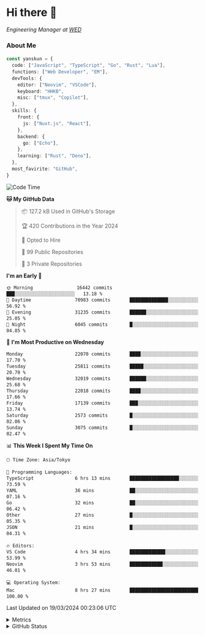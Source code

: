 # Hi there&nbsp;:wave:

<!-- ![Alt text](https://spotify-recently-played-readme.vercel.app/api?user=31kynbuubkiu3r4qh4hjuaglhfay) -->

_Engineering Manager at [WED](https://github.com/wedinc)_

### About Me

```ts
const yanskun = {
  code: ["JavaScript", "TypeScript", "Go", "Rust", "Lua"],
  functions: ["Web Developer", "EM"],
  devTools: {
    editor: ["Neovim", "VSCode"],
    keyboard: "HHKB",
    misc: ["tmux", "Copilot"],
  },
  skills: {
    front: {
      js: ["Nuxt.js", "React"],
    },
    backend: {
      go: ["Echo"],
    },
    learning: ["Rust", "Deno"],
  },
  most_favirite: "GitHub",
}
```

<!--START_SECTION:waka-->
![Code Time](http://img.shields.io/badge/Code%20Time-745%20hrs%2024%20mins-blue)

**🐱 My GitHub Data** 

> 📦 127.2 kB Used in GitHub's Storage 
 > 
> 🏆 420 Contributions in the Year 2024
 > 
> 💼 Opted to Hire
 > 
> 📜 99 Public Repositories 
 > 
> 🔑 3 Private Repositories 
 > 
**I'm an Early 🐤** 

```text
🌞 Morning                16442 commits       ███░░░░░░░░░░░░░░░░░░░░░░   13.18 % 
🌆 Daytime                70983 commits       ██████████████░░░░░░░░░░░   56.92 % 
🌃 Evening                31235 commits       ██████░░░░░░░░░░░░░░░░░░░   25.05 % 
🌙 Night                  6045 commits        █░░░░░░░░░░░░░░░░░░░░░░░░   04.85 % 
```
📅 **I'm Most Productive on Wednesday** 

```text
Monday                   22070 commits       ████░░░░░░░░░░░░░░░░░░░░░   17.70 % 
Tuesday                  25811 commits       █████░░░░░░░░░░░░░░░░░░░░   20.70 % 
Wednesday                32019 commits       ██████░░░░░░░░░░░░░░░░░░░   25.68 % 
Thursday                 22018 commits       ████░░░░░░░░░░░░░░░░░░░░░   17.66 % 
Friday                   17139 commits       ███░░░░░░░░░░░░░░░░░░░░░░   13.74 % 
Saturday                 2573 commits        █░░░░░░░░░░░░░░░░░░░░░░░░   02.06 % 
Sunday                   3075 commits        █░░░░░░░░░░░░░░░░░░░░░░░░   02.47 % 
```


📊 **This Week I Spent My Time On** 

```text
🕑︎ Time Zone: Asia/Tokyo

💬 Programming Languages: 
TypeScript               6 hrs 13 mins       ██████████████████░░░░░░░   73.59 % 
YAML                     36 mins             ██░░░░░░░░░░░░░░░░░░░░░░░   07.16 % 
Go                       32 mins             ██░░░░░░░░░░░░░░░░░░░░░░░   06.42 % 
Other                    27 mins             █░░░░░░░░░░░░░░░░░░░░░░░░   05.35 % 
JSON                     21 mins             █░░░░░░░░░░░░░░░░░░░░░░░░   04.31 % 

🔥 Editors: 
VS Code                  4 hrs 34 mins       █████████████░░░░░░░░░░░░   53.99 % 
Neovim                   3 hrs 53 mins       ████████████░░░░░░░░░░░░░   46.01 % 

💻 Operating System: 
Mac                      8 hrs 27 mins       █████████████████████████   100.00 % 
```


 Last Updated on 19/03/2024 00:23:06 UTC
<!--END_SECTION:waka-->

<details>
  <summary>Metrics</summary>
  <img src="https://github.com/yanskun/yanskun/blob/main/github-metrics.svg" alt="Metrics">
</details>

<details>
  <summary>GitHub Status</summary>
  <picture>
    <source media="(prefers-color-scheme: dark)" srcset="https://raw.githubusercontent.com/yanskun/yanskun/master/profile-summary-card-output/nord_dark/0-profile-details.svg">
   <img src="https://raw.githubusercontent.com/yanskun/yanskun/master/profile-summary-card-output/default/0-profile-details.svg">
  </picture>
  <br>
  <picture>
    <source media="(prefers-color-scheme: dark)" srcset="https://raw.githubusercontent.com/yanskun/yanskun/master/profile-summary-card-output/nord_dark/1-repos-per-language.svg">
   <img src="https://raw.githubusercontent.com/yanskun/yanskun/master/profile-summary-card-output/default/1-repos-per-language.svg">
  </picture>
  <picture>
    <source media="(prefers-color-scheme: dark)" srcset="https://raw.githubusercontent.com/yanskun/yanskun/master/profile-summary-card-output/nord_dark/2-most-commit-language.svg">
   <img src="https://raw.githubusercontent.com/yanskun/yanskun/master/profile-summary-card-output/default/2-most-commit-language.svg">
  </picture>
  <br>
  <picture>
    <source media="(prefers-color-scheme: dark)" srcset="https://raw.githubusercontent.com/yanskun/yanskun/master/profile-summary-card-output/nord_dark/3-stats.svg">
   <img src="https://raw.githubusercontent.com/yanskun/yanskun/master/profile-summary-card-output/default/3-stats.svg">
  </picture>
  <picture>
    <source media="(prefers-color-scheme: dark)" srcset="https://raw.githubusercontent.com/yanskun/yanskun/master/profile-summary-card-output/nord_dark/4-productive-time.svg">
   <img src="https://raw.githubusercontent.com/yanskun/yanskun/master/profile-summary-card-output/default/4-productive-time.svg">
  </picture>
</details>
